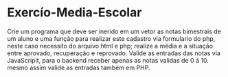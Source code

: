 # Exercío-Media-Escolar

Crie um programa que deve ser inerido em um vetor as notas bimestrais de um aluno e uma função para realizar este
cadastro via formulario do php, neste caso necessito do arquivo html e php;
realize a média e a situação entre aprovado, recuperação e reprovado.
Valide as entradas das notas via JavaScripit, para o backend receber apenas 
as notas validas de 0 á 10.
mesmo assim valide as entradas também em PHP.
